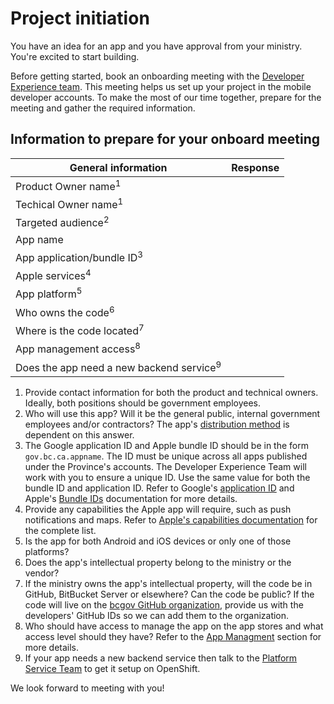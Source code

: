 # Project initiation

You have an idea for an app and you have approval from your ministry. You're excited to start building. 

Before getting started, book an onboarding meeting with the [Developer Experience team](contact.md). This meeting helps us set up your project in the mobile developer accounts. To make the most of our time together, prepare for the meeting and gather the required information.

## Information to prepare for your onboard meeting

| General information | Response |
|------|-------|
| Product Owner name<sup>1</sup> | |
| Techical Owner name<sup>1</sup> | |
| Targeted audience<sup>2</sup>| |
| App name| |
| App application/bundle ID<sup>3</sup> | | 
| Apple services<sup>4</sup> | |
| App platform<sup>5</sup>| |
| Who owns the code<sup>6</sup> | |
| Where is the code located<sup>7</sup>|
| App management access<sup>8</sup>||
| Does the app need a new backend service<sup>9</sup>| |


1. Provide contact information for both the product and technical owners. Ideally, both positions should be government employees. 
1. Who will use this app? Will it be the general public, internal government employees and/or contractors? The app's [distribution method](distribution_methods.md) is dependent on this answer. 
1. The Google application ID and Apple bundle ID should be in the form `gov.bc.ca.appname`. The ID must be unique across all apps published under the Province's accounts. The Developer Experience Team will work with you to ensure a unique ID. Use the same value for both the bundle ID and application ID. Refer to Google's [application ID](https://developer.android.com/build/configure-app-module#set-application-id) and Apple's [Bundle IDs](https://developer.apple.com/documentation/appstoreconnectapi/bundle_ids) documentation for more details.
1. Provide any capabilities the Apple app will require, such as push notifications and maps. Refer to [Apple's capabilities documentation](https://developer.apple.com/help/account/reference/supported-capabilities-ios/) for the complete list.
1. Is the app for both Android and iOS devices or only one of those platforms?
1. Does the app's intellectual property belong to the ministry or the vendor? 
1. If the ministry owns the app's intellectual property, will the code be in GitHub, BitBucket Server or elsewhere? Can the code be public? If the code will live on the [bcgov GitHub organization](https://github.com/bcgov), provide us with the developers' GitHub IDs so we can add them to the organization.
1. Who should have access to manage the app on the app stores and what access level should they have? Refer to the [App Managment](app_management.md) section for more details.
1. If your app needs a new backend service then talk to the [Platform Service Team](https://cloud.gov.bc.ca) to get it setup on OpenShift.

We look forward to meeting with you!